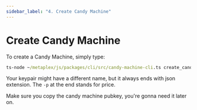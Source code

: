 ```yaml
---
sidebar_label: "4. Create Candy Machine"
---
```


# Create Candy Machine

To create a Candy Machine, simply type:
```cmd
ts-node ~/metaplex/js/packages/cli/src/candy-machine-cli.ts create_candy_machine --env devnet --keypair ~/.config/solana/devnet.json -p 1
```

Your keypair might have a different name, but it always ends with json extension. The `-p` at the end stands for price.

Make sure you copy the candy machine pubkey, you're gonna need it later on.
